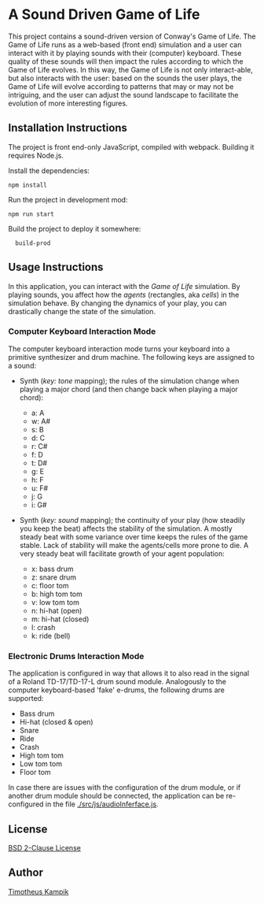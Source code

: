 # A Sound Driven Game of Life
This project contains a sound-driven version of Conway's Game of Life.
The Game of Life runs as a web-based (front end) simulation and a user can interact with it by
playing sounds with their (computer) keyboard. These quality of these sounds will then impact the
rules according to which the Game of Life evolves. In this way, the Game of Life is not only
interact-able, but also interacts with the user: based on the sounds the user plays, the Game of
Life will evolve according to patterns that may or may not be intriguing, and the user can adjust
the sound landscape to facilitate the evolution of more interesting figures.

## Installation Instructions
The project is front end-only JavaScript, compiled with webpack.
Building it requires Node.js.

Install the dependencies:

```
npm install
```

Run the project in development mod:

```
npm run start
```

Build the project to deploy it somewhere:

```
  build-prod
```

## Usage Instructions
In this application, you can interact with the *Game of Life* simulation. By playing sounds, you
affect how the *agents*  (rectangles, aka *cells*) in the simulation behave. By changing the
dynamics of your play, you can drastically change the state of the simulation.

### Computer Keyboard Interaction Mode
The computer keyboard interaction mode turns your keyboard into a primitive synthesizer and drum
machine. The following keys are assigned to a sound:

* Synth (*key: tone* mapping); the rules of the simulation change when playing a major chord
  (and then change back when playing a major chord):
    * a: A
    * w: A#
    * s: B
    * d: C
    * r: C#
    * f: D
    * t: D#
    * g: E
    * h: F
    * u: F#
    * j: G
    * i: G#

* Synth (*key: sound* mapping); the continuity of your play (how steadily you keep the beat) affects
  the stability of the simulation. A mostly steady beat with some variance over time keeps the rules
  of the game stable. Lack of stability will make the agents/cells more prone to die. A very steady
  beat will facilitate growth of your agent population:
    * x: bass drum
    * z: snare drum
    * c: floor tom
    * b: high tom tom
    * v: low tom tom
    * n: hi-hat (open)
    * m: hi-hat (closed)
    * l: crash
    * k: ride (bell)


### Electronic Drums Interaction Mode
The application is configured in way that allows it to also read in the signal of a Roland
TD-17/TD-17-L drum sound module. Analogously to the computer keyboard-based 'fake' e-drums, the
following drums are supported:

* Bass drum
* Hi-hat (closed & open)
* Snare
* Ride
* Crash
* High tom tom
* Low tom tom
* Floor tom

In case there are issues with the configuration of the drum module, or if another drum module should
be connected, the application can be re-configured in the file
[./src/js/audioInferface.js](./src/js/audioInterface.js).

## License
[BSD 2-Clause License](./LICENSE)

## Author
[Timotheus Kampik](https://github.com/TimKam/)